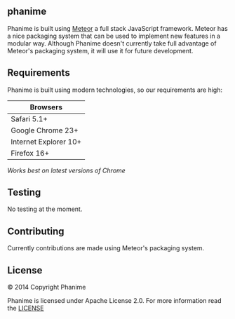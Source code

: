 ## phanime

Phanime is built using [Meteor](http://meteor.com) a full stack JavaScript framework. Meteor has a nice packaging system that can be used to implement new features in a modular way. Although Phanime doesn't currently take full advantage of Meteor's packaging system, it will use it for future development.

## Requirements

Phanime is built using modern technologies, so our requirements are high:

| Browsers |
| -------- |
| Safari 5.1+| 
| Google Chrome 23+ | 
| Internet Explorer 10+ |
| Firefox 16+ |

*Works best on latest versions of Chrome*


## Testing

No testing at the moment.

## Contributing

Currently contributions are made using Meteor's packaging system.

## License

© 2014 Copyright Phanime

Phanime is licensed under Apache License 2.0. For more information read the [LICENSE](https://github.com/MaazAli/phanime/blob/master/LICENSE)